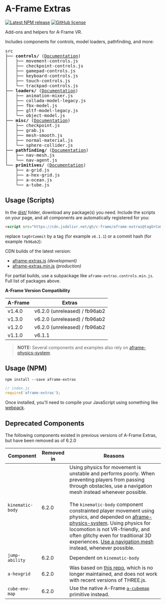 # A-Frame Extras

[![Latest NPM release](https://img.shields.io/npm/v/aframe-extras.svg)](https://www.npmjs.com/package/aframe-extras)
[![GitHub license](https://img.shields.io/badge/license-MIT-blue.svg)](https://raw.githubusercontent.com/c-frame/aframe-extras/master/LICENSE)

Add-ons and helpers for A-Frame VR.

Includes components for controls, model loaders, pathfinding, and more:

<!-- tree src -I index.js -->
<pre>
src
├── <b>controls/</b> (<a href="/src/controls">Documentation</a>)
│   ├── movement-controls.js
│   ├── checkpoint-controls.js
│   ├── gamepad-controls.js
│   ├── keyboard-controls.js
│   ├── touch-controls.js
│   └── trackpad-controls.js
├── <b>loaders/</b> (<a href="/src/loaders">Documentation</a>)
│   ├── animation-mixer.js
│   ├── collada-model-legacy.js
│   ├── fbx-model.js
│   ├── gltf-model-legacy.js
│   └── object-model.js
├── <b>misc/</b> (<a href="/src/misc">Documentation</a>)
│   ├── checkpoint.js
│   ├── grab.js
│   ├── mesh-smooth.js
│   ├── normal-material.js
│   └── sphere-collider.js
├── <b>pathfinding/</b> (<a href="/src/pathfinding">Documentation</a>)
│   ├── nav-mesh.js
│   └── nav-agent.js
└── <b>primitives/</b> (<a href="/src/primitives">Documentation</a>)
    ├── a-grid.js
    ├── a-hex-grid.js
    ├── a-ocean.js
    └── a-tube.js
</pre>

## Usage (Scripts)

In the [dist/](https://github.com/c-frame/aframe-extras/tree/master/dist) folder, download any package(s) you need. Include the scripts on your page, and all components are automatically registered for you:

```html
<script src="https://cdn.jsdelivr.net/gh/c-frame/aframe-extras@tagOrCommit/dist/aframe-extras.min.js"></script>
```

replace `tagOrCommit` by a tag (for example `v6.1.1`) or a commit hash (for example `fb96ab2`):

CDN builds of the latest version:

- [aframe-extras.js](https://cdn.jsdelivr.net/gh/c-frame/aframe-extras@fb96ab2/dist/aframe-extras.js) *(development)*
- [aframe-extras.min.js](https://cdn.jsdelivr.net/gh/c-frame/aframe-extras@fb96ab2/dist/aframe-extras.min.js) *(production)*

For partial builds, use a subpackage like `aframe-extras.controls.min.js`. Full list of packages above.

**A-Frame Version Compatibility**

| A-Frame  | Extras                        |
|----------|-------------------------------|
| v1.4.0   | v6.2.0 (unreleased) / fb96ab2 |
| v1.3.0   | v6.2.0 (unreleased) / fb96ab2 |
| v1.2.0   | v6.2.0 (unreleased) / fb96ab2 |
| v1.1.0   | v6.1.1                        |

> **NOTE:** Several components and examples also rely on [aframe-physics-system](https://github.com/c-frame/aframe-physics-system).

## Usage (NPM)

```
npm install --save aframe-extras
```

```javascript
// index.js
require('aframe-extras');
```

Once installed, you'll need to compile your JavaScript using something like [webpack](https://webpack.js.org).



## Deprecated Components

The following components existed in previous versions of A-Frame Extras, but have been removed as of 6.2.0

| Component        | Removed in | Reasons                                                      |
| ---------------- | ---------- | ------------------------------------------------------------ |
| `kinematic-body` | 6.2.0      | Using physics for movement is unstable and performs poorly. When preventing players from passing through obstacles, use a navigation mesh instead whenever possible.<br /><br />The `kinematic-body` component constrainted player movement using physics, and depended on [aframe-physics-system](http://github.com/donmccurdy/aframe-physics-system/). Using physics for locomotion is not VR-friendly, and often glitchy even for traditional 3D experiences. [Use a navigation mesh](https://github.com/donmccurdy/aframe-extras/tree/master/src/controls#usage) instead, whenever possible. |
| `jump-ability`   | 6.2.0      | Dependent on `kinematic-body`                                |
| `a-hexgrid`      | 6.2.0      | Was based on [this repo](https://github.com/vonWolfehaus/von-grid), which is no longer maintained, and does not work with recent versions of THREE.js. |
| `cube-env-map`   | 6.2.0      | Use the native A-Frame [`a-cubemap`](https://github.com/aframevr/aframe/issues/5209) primitive instead. |

